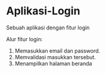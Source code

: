 # Aplikasi-Login
Sebuah aplikasi dengan fitur login

Alur fitur login:
1. Memasukkan email dan password.
2. Memvalidasi masukkan tersebut.
3. Menampilkan halaman beranda
